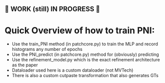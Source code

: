 ## 🚧 WORK (still) IN PROGRESS 🚧

# Quick Overview of how to train PNI:
- Use the train_PNI method (in patchcore.py) to train the MLP and record histograms any number of epochs
- Use the PNI_predict (in patchcore.py) method for (obviously) predicting
- Use the refinement_model.py which is the exact refinement architecture as the paper
- Dataloader used here is a custom dataloader (not MVTech)
- There is also a custom cutpaste transformation that also generates GTs
